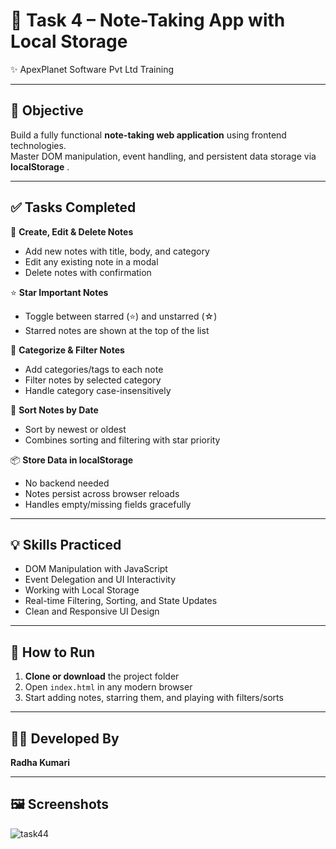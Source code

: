 # 🧩 Task 4 – Note-Taking App with Local Storage  
✨ ApexPlanet Software Pvt Ltd Training

---

## 📌 Objective

Build a fully functional **note-taking web application** using frontend technologies.  
Master DOM manipulation, event handling, and persistent data storage via **localStorage** .

---

## ✅ Tasks Completed

📝 **Create, Edit & Delete Notes**  
- Add new notes with title, body, and category  
- Edit any existing note in a modal  
- Delete notes with confirmation  

⭐ **Star Important Notes**  
- Toggle between starred (⭐) and unstarred (☆)  
- Starred notes are shown at the top of the list  

📂 **Categorize & Filter Notes**  
- Add categories/tags to each note  
- Filter notes by selected category  
- Handle category case-insensitively  

📅 **Sort Notes by Date**  
- Sort by newest or oldest  
- Combines sorting and filtering with star priority  

📦 **Store Data in localStorage**  
- No backend needed  
- Notes persist across browser reloads  
- Handles empty/missing fields gracefully  

---

## 💡 Skills Practiced

- DOM Manipulation with JavaScript  
- Event Delegation and UI Interactivity  
- Working with Local Storage  
- Real-time Filtering, Sorting, and State Updates  
- Clean and Responsive UI Design  

---

## 🚀 How to Run

1. **Clone or download** the project folder  
2. Open `index.html` in any modern browser  
3. Start adding notes, starring them, and playing with filters/sorts

---

## 🧑‍💻 Developed By

**Radha Kumari**  

---

## 🖼️ Screenshots
![task44](https://github.com/user-attachments/assets/eeadd6d5-e820-4011-8ebd-eac758c943cc)
